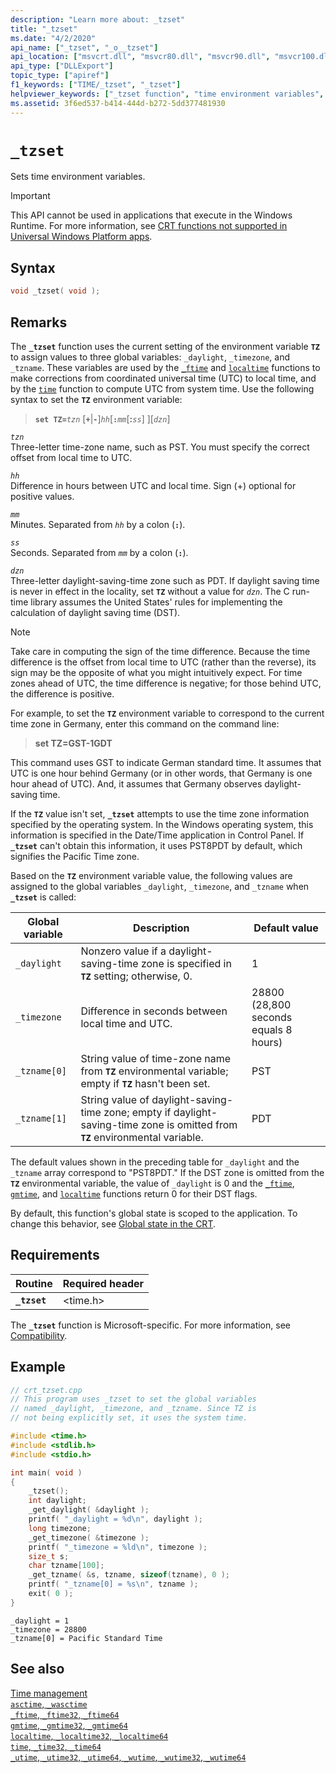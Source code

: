 ```yaml
---
description: "Learn more about: _tzset"
title: "_tzset"
ms.date: "4/2/2020"
api_name: ["_tzset", "_o__tzset"]
api_location: ["msvcrt.dll", "msvcr80.dll", "msvcr90.dll", "msvcr100.dll", "msvcr100_clr0400.dll", "msvcr110.dll", "msvcr110_clr0400.dll", "msvcr120.dll", "msvcr120_clr0400.dll", "ucrtbase.dll", "api-ms-win-crt-time-l1-1-0.dll"]
api_type: ["DLLExport"]
topic_type: ["apiref"]
f1_keywords: ["TIME/_tzset", "_tzset"]
helpviewer_keywords: ["_tzset function", "time environment variables", "environment variables, setting time"]
ms.assetid: 3f6ed537-b414-444d-b272-5dd377481930
---
```

# `_tzset`

Sets time environment variables.

> [!IMPORTANT]
> This API cannot be used in applications that execute in the Windows Runtime. For more information, see [CRT functions not supported in Universal Windows Platform apps](../../cppcx/crt-functions-not-supported-in-universal-windows-platform-apps.md).

## Syntax

```C
void _tzset( void );
```

## Remarks

The **`_tzset`** function uses the current setting of the environment variable **`TZ`** to assign values to three global variables: `_daylight`, `_timezone`, and `_tzname`. These variables are used by the [`_ftime`](ftime-ftime32-ftime64.md) and [`localtime`](localtime-localtime32-localtime64.md) functions to make corrections from coordinated universal time (UTC) to local time, and by the [`time`](time-time32-time64.md) function to compute UTC from system time. Use the following syntax to set the **`TZ`** environment variable:

> **`set TZ=`***`tzn`* \[**`+`**&#124;**`-`**]*`hh`*\[**`:`***`mm`*\[**:***`ss`*] ][*`dzn`*]

 *`tzn`* \
 Three-letter time-zone name, such as PST. You must specify the correct offset from local time to UTC.

 *`hh`* \
 Difference in hours between UTC and local time. Sign (+) optional for positive values.

 *`mm`* \
 Minutes. Separated from *`hh`* by a colon (**`:`**).

 *`ss`* \
 Seconds. Separated from *`mm`* by a colon (**`:`**).

 *`dzn`* \
 Three-letter daylight-saving-time zone such as PDT. If daylight saving time is never in effect in the locality, set **`TZ`** without a value for *`dzn`*. The C run-time library assumes the United States' rules for implementing the calculation of daylight saving time (DST).

> [!NOTE]
> Take care in computing the sign of the time difference. Because the time difference is the offset from local time to UTC (rather than the reverse), its sign may be the opposite of what you might intuitively expect. For time zones ahead of UTC, the time difference is negative; for those behind UTC, the difference is positive.

For example, to set the **`TZ`** environment variable to correspond to the current time zone in Germany, enter this command on the command line:

> **set TZ=GST-1GDT**

This command uses GST to indicate German standard time. It assumes that UTC is one hour behind Germany (or in other words, that Germany is one hour ahead of UTC). And, it assumes that Germany observes daylight-saving time.

If the **`TZ`** value isn't set, **`_tzset`** attempts to use the time zone information specified by the operating system. In the Windows operating system, this information is specified in the Date/Time application in Control Panel. If **`_tzset`** can't obtain this information, it uses PST8PDT by default, which signifies the Pacific Time zone.

Based on the **`TZ`** environment variable value, the following values are assigned to the global variables `_daylight`, `_timezone`, and `_tzname` when **`_tzset`** is called:

| Global variable | Description | Default value |
|---|---|---|
| `_daylight` | Nonzero value if a daylight-saving-time zone is specified in **`TZ`** setting; otherwise, 0. | 1 |
| `_timezone` | Difference in seconds between local time and UTC. | 28800 (28,800 seconds equals 8 hours) |
| `_tzname[0]` | String value of time-zone name from **`TZ`** environmental variable; empty if **`TZ`** hasn't been set. | PST |
| `_tzname[1]` | String value of daylight-saving-time zone; empty if daylight-saving-time zone is omitted from **`TZ`** environmental variable. | PDT |

The default values shown in the preceding table for `_daylight` and the `_tzname` array correspond to "PST8PDT." If the DST zone is omitted from the **`TZ`** environmental variable, the value of `_daylight` is 0 and the [`_ftime`](ftime-ftime32-ftime64.md), [`gmtime`](gmtime-gmtime32-gmtime64.md), and [`localtime`](localtime-localtime32-localtime64.md) functions return 0 for their DST flags.

By default, this function's global state is scoped to the application. To change this behavior, see [Global state in the CRT](../global-state.md).

## Requirements

| Routine | Required header |
|---|---|
| **`_tzset`** | \<time.h> |

The **`_tzset`** function is Microsoft-specific. For more information, see [Compatibility](../compatibility.md).

## Example

```C
// crt_tzset.cpp
// This program uses _tzset to set the global variables
// named _daylight, _timezone, and _tzname. Since TZ is
// not being explicitly set, it uses the system time.

#include <time.h>
#include <stdlib.h>
#include <stdio.h>

int main( void )
{
    _tzset();
    int daylight;
    _get_daylight( &daylight );
    printf( "_daylight = %d\n", daylight );
    long timezone;
    _get_timezone( &timezone );
    printf( "_timezone = %ld\n", timezone );
    size_t s;
    char tzname[100];
    _get_tzname( &s, tzname, sizeof(tzname), 0 );
    printf( "_tzname[0] = %s\n", tzname );
    exit( 0 );
}
```

```Output
_daylight = 1
_timezone = 28800
_tzname[0] = Pacific Standard Time
```

## See also

[Time management](../time-management.md)\
[`asctime`, `_wasctime`](asctime-wasctime.md)\
[`_ftime`, `_ftime32`, `_ftime64`](ftime-ftime32-ftime64.md)\
[`gmtime`, `_gmtime32`, `_gmtime64`](gmtime-gmtime32-gmtime64.md)\
[`localtime`, `_localtime32`, `_localtime64`](localtime-localtime32-localtime64.md)\
[`time`, `_time32`, `_time64`](time-time32-time64.md)\
[`_utime`, `_utime32`, `_utime64`, `_wutime`, `_wutime32`, `_wutime64`](utime-utime32-utime64-wutime-wutime32-wutime64.md)
